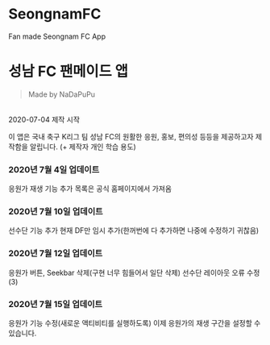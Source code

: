 # SeongnamFC
Fan made Seongnam FC App

# 성남 FC 팬메이드 앱
> Made by NaDaPuPu

</br>2020-07-04 제작 시작

이 앱은 국내 축구 K리그 팀 성남 FC의 원활한 응원, 홍보, 편의성 등등을 제공하고자 제작함을 알립니다.
(+ 제작자 개인 학습 용도)

### 2020년 7월 4일 업데이트
응원가 재생 기능 추가
목록은 공식 홈페이지에서 가져옴
</br>
### 2020년 7월 10일 업데이트
선수단 기능 추가
현재 DF만 임시 추가(한꺼번에 다 추가하면 나중에 수정하기 귀찮음)
</br>
### 2020년 7월 12일 업데이트
응원가 버튼, Seekbar 삭제(구현 너무 힘들어서 일단 삭제)
선수단 레이아웃 오류 수정(3)
</br>
### 2020년 7월 15일 업데이트
응원가 기능 수정(새로운 액티비티를 실행하도록)
이제 응원가의 재생 구간을 설정할 수 있습니다.
</br>
